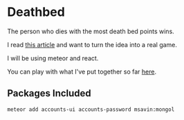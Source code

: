 # Deathbed
The person who dies with the most death bed points wins.

I read [this article](https://medium.com/@buster/the-death-bed-game-20cc8d9c7494#.la7h3y1f3) and want to turn the idea into a real game.

I will be using meteor and react.

You can play with what I've put together so far [here](http://deathbed.meteor.com/).

## Packages Included

```
meteor add accounts-ui accounts-password msavin:mongol
```
